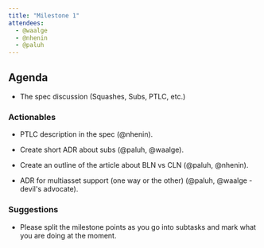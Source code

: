 ```yaml
---
title: "Milestone 1"
attendees:
  - @waalge
  - @nhenin
  - @paluh
---
```

## Agenda

* The spec discussion (Squashes, Subs, PTLC, etc.)

### Actionables

* PTLC description in the spec (@nhenin).

* Create short ADR about subs (@paluh, @waalge).

* Create an outline of the article about BLN vs CLN (@paluh, @nhenin).

* ADR for multiasset support (one way or the other) (@paluh, @waalge - devil's advocate).

### Suggestions

* Please split the milestone points as you go into subtasks and mark what you are doing at the moment.
